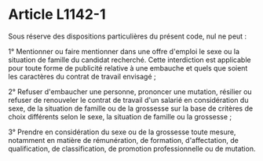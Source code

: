 # Article L1142-1

Sous réserve des dispositions particulières du présent code, nul ne peut :

1° Mentionner ou faire mentionner dans une offre d'emploi le sexe ou la situation de famille du candidat recherché. Cette interdiction est applicable pour toute forme de publicité relative à une embauche et quels que soient les caractères du contrat de travail envisagé ;

2° Refuser d'embaucher une personne, prononcer une mutation, résilier ou refuser de renouveler le contrat de travail d'un salarié en considération du sexe, de la situation de famille ou de la grossesse sur la base de critères de choix différents selon le sexe, la situation de famille ou la grossesse ;

3° Prendre en considération du sexe ou de la grossesse toute mesure, notamment en matière de rémunération, de formation, d'affectation, de qualification, de classification, de promotion professionnelle ou de mutation.